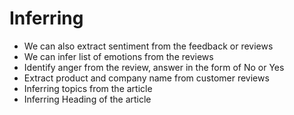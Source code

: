 # Inferring

- We can also extract sentiment from the feedback or reviews
- We can infer list of emotions from the reviews
- Identify anger from the review, answer in the form of No or Yes
- Extract product and company name from customer reviews
- Inferring topics from the article
- Inferring Heading of the article